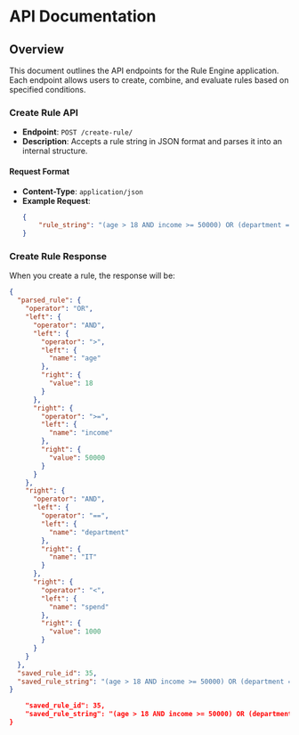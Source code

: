 # API Documentation

## Overview
This document outlines the API endpoints for the Rule Engine application. Each endpoint allows users to create, combine, and evaluate rules based on specified conditions.

### Create Rule API

- **Endpoint**: `POST /create-rule/`
- **Description**: Accepts a rule string in JSON format and parses it into an internal structure.

#### Request Format
- **Content-Type**: `application/json`
- **Example Request**:
  ```json
  {
      "rule_string": "(age > 18 AND income >= 50000) OR (department == \"IT\" AND spend < 1000)"
  }
### Create Rule Response

When you create a rule, the response will be:

```json
{
  "parsed_rule": {
    "operator": "OR",
    "left": {
      "operator": "AND",
      "left": {
        "operator": ">",
        "left": {
          "name": "age"
        },
        "right": {
          "value": 18
        }
      },
      "right": {
        "operator": ">=",
        "left": {
          "name": "income"
        },
        "right": {
          "value": 50000
        }
      }
    },
    "right": {
      "operator": "AND",
      "left": {
        "operator": "==",
        "left": {
          "name": "department"
        },
        "right": {
          "name": "IT"
        }
      },
      "right": {
        "operator": "<",
        "left": {
          "name": "spend"
        },
        "right": {
          "value": 1000
        }
      }
    }
  },
  "saved_rule_id": 35,
  "saved_rule_string": "(age > 18 AND income >= 50000) OR (department == \"IT\" AND spend < 1000)"
}

    "saved_rule_id": 35,
    "saved_rule_string": "(age > 18 AND income >= 50000) OR (department == \"IT\" AND spend < 1000)"
}

